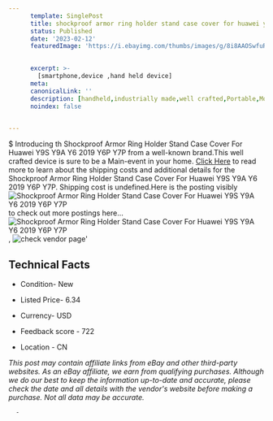 ```yaml
---
      template: SinglePost
      title: shockproof armor ring holder stand case cover for huawei y9s y9a y6 2019 y6p y7p
      status: Published
      date: '2023-02-12'
      featuredImage: 'https://i.ebayimg.com/thumbs/images/g/8i8AAOSwfuRiVkfk/s-l225.jpg'
       

      excerpt: >-
        [smartphone,device ,hand held device]
      meta:
      canonicalLink: ''
      description: [handheld,industrially made,well crafted,Portable,Mobile,Compact,Convenient,Lightweight,Maneuverable,Man-portable,Miniature,Carriable,Hand-held,Light,Holdable,Transportable,Mobile device,Pocket-sized,On-the-go,Wireless,Cordless,Compact size,Convenient size, smartphone,device ,hand held device]
      noindex: false
      

---
```

$
      Introducing th Shockproof Armor Ring Holder Stand Case Cover For Huawei Y9S Y9A Y6 2019 Y6P Y7P from a well-known brand.This well crafted device  is sure to be a Main-event in your home. [Click Here](https://www.ebay.com/itm/374074885130?hash=item571899c40a%3Ag%3A8i8AAOSwfuRiVkfk&mkevt=1&mkcid=1&mkrid=711-53200-19255-0&campid=%253CePNCampaignId%253E&customid=%253CreferenceId%253E&toolid=10049) to read more to learn about the shipping costs and additional details for the Shockproof Armor Ring Holder Stand Case Cover For Huawei Y9S Y9A Y6 2019 Y6P Y7P. Shipping cost is undefined.Here is the posting visibly ![Shockproof Armor Ring Holder Stand Case Cover For Huawei Y9S Y9A Y6 2019 Y6P Y7P](https://i.ebayimg.com/thumbs/images/g/8i8AAOSwfuRiVkfk/s-l225.jpg) to check out more postings here... ![Shockproof Armor Ring Holder Stand Case Cover For Huawei Y9S Y9A Y6 2019 Y6P Y7P](https://i.ebayimg.com/images/g/8i8AAOSwfuRiVkfk/s-l1200.jpg), ![check vendor page](https://origin-galleryplus.ebayimg.com/ws/web/374074885130_2_0_1/225x225.jpg,https://origin-galleryplus.ebayimg.com/ws/web/374074885130_3_0_1/225x225.jpg,https://origin-galleryplus.ebayimg.com/ws/web/374074885130_4_0_1/225x225.jpg,https://origin-galleryplus.ebayimg.com/ws/web/374074885130_5_0_1/225x225.jpg,https://origin-galleryplus.ebayimg.com/ws/web/374074885130_6_0_1/225x225.jpg,https://origin-galleryplus.ebayimg.com/ws/web/374074885130_7_0_1/225x225.jpg,https://origin-galleryplus.ebayimg.com/ws/web/374074885130_8_0_1/225x225.jpg)'

      

 ## Technical Facts 



     
      

 - Condition- New 


      

 - Listed Price- 6.34 


      

 - Currency- USD 


      

 - Feedback score - 722 


      

 - Location - CN 


      
      

 *_This post may contain affiliate links from eBay and other third-party websites. As an eBay affiliate, we earn from qualifying purchases. Although we do our best to keep the information up-to-date and accurate, please check the date and all details with the vendor's website before making a purchase. Not all data may be accurate._*




      -
